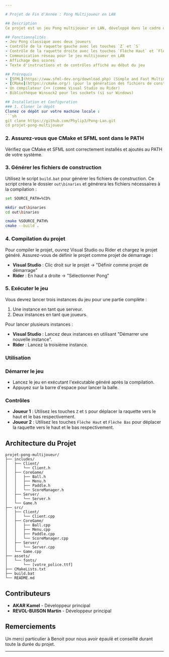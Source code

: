```yaml
---

# Projet de Fin d'Année : Pong Multijoueur en LAN

## Description
Ce projet est un jeu Pong multijoueur en LAN, développé dans le cadre d'un projet de fin d'année. Le jeu utilise la bibliothèque SFML pour le rendu graphique et la gestion des événements, ainsi que les sockets pour la communication réseau. Les joueurs peuvent contrôler les raquettes avec les touches du clavier et jouer en réseau local.

## Fonctionnalités
- Jeu Pong classique avec deux joueurs
- Contrôle de la raquette gauche avec les touches `Z` et `S`
- Contrôle de la raquette droite avec les touches `Flèche Haut` et `Flèche Bas`
- Communication réseau pour le jeu multijoueur en LAN
- Affichage des scores
- Texte d'instructions et de contrôles affiché au début du jeu

## Prérequis
- [SFML](https://www.sfml-dev.org/download.php) (Simple and Fast Multimedia Library)
- [CMake](https://cmake.org/) (pour la génération des fichiers de construction)
- Un compilateur C++ (comme Visual Studio ou Rider)
- Bibliothèque Winsock2 pour les sockets (si sur Windows)

## Installation et Configuration
### 1. Cloner le dépôt
Clonez ce dépôt sur votre machine locale :
```sh
git clone https://github.com/Phylip3/Pong-Lan.git
cd projet-pong-multijoueur
```

### 2. Assurez-vous que CMake et SFML sont dans le PATH
Vérifiez que CMake et SFML sont correctement installés et ajoutés au PATH de votre système.

### 3. Générer les fichiers de construction
Utilisez le script `build.bat` pour générer les fichiers de construction. Ce script créera le dossier `out\binaries` et générera les fichiers nécessaires à la compilation :
```sh
set SOURCE_PATH=%CD%

mkdir out\binaries
cd out\binaries

cmake %SOURCE_PATH%
cmake --build .
```

### 4. Compilation du projet
Pour compiler le projet, ouvrez Visual Studio ou Rider et chargez le projet généré. Assurez-vous de définir le projet comme projet de démarrage :
- **Visual Studio** : Clic droit sur le projet -> "Définir comme projet de démarrage"
- **Rider** : En haut a droite -> "Sélectionner Pong"

### 5. Exécuter le jeu
Vous devrez lancer trois instances du jeu pour une partie complète :
1. Une instance en tant que serveur.
2. Deux instances en tant que joueurs.

Pour lancer plusieurs instances :
- **Visual Studio** : Lancez deux instances en utilisant "Démarrer une nouvelle instance".
- **Rider** : Lancez la troisième instance.

### Utilisation
### Démarrer le jeu
- Lancez le jeu en exécutant l'exécutable généré après la compilation.
- Appuyez sur la barre d'espace pour lancer la balle.

### Contrôles
- **Joueur 1** : Utilisez les touches `Z` et `S` pour déplacer la raquette vers le haut et le bas respectivement.
- **Joueur 2** : Utilisez les touches `Flèche Haut` et `Flèche Bas` pour déplacer la raquette vers le haut et le bas respectivement.

## Architecture du Projet
```
projet-pong-multijoueur/
├── includes/
│   ├── Client/
│   │   └── Client.h
│   ├── CoreGame/
│   │   ├── Ball.h
│   │   ├── Menu.h
│   │   ├── Paddle.h
│   │   └── ScoreManager.h
│   ├── Server/
│   │   └── Server.h
│   └── Game.h
├── src/
│   ├── Client/
│   │   └── Client.cpp
│   ├── CoreGame/
│   │   ├── Ball.cpp
│   │   ├── Menu.cpp
│   │   ├── Paddle.cpp
│   │   └── ScoreManager.cpp
│   ├── Server/
│   │   └── Server.cpp
│   └── Game.cpp
├── assets/
│   └── fonts/
│       └── [votre_police.ttf]
├── CMakeLists.txt
├── build.bat
└── README.md
```

## Contributeurs
- **AKAR Kamel** - Développeur principal
- **REVOL-BUISON Martin** - Développeur principal

## Remerciements
Un merci particulier à Benoit pour nous avoir épaulé et conseillé durant toute la durée du projet.

---
```

